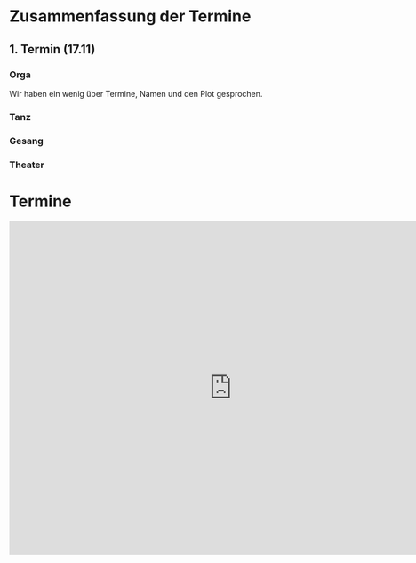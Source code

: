 # Zusammenfassung der Termine
## 1. Termin (17.11)
### Orga
Wir haben ein wenig über Termine, Namen und den Plot gesprochen.

### Tanz

### Gesang

### Theater

# Termine
<iframe src="https://calendar.google.com/calendar/embed?src=48lj1qf5s29m6v94h8ketp4qck%40group.calendar.google.com&ctz=Europe%2FBerlin" style="border: 0" width="800" height="600" frameborder="0" scrolling="no"></iframe>

